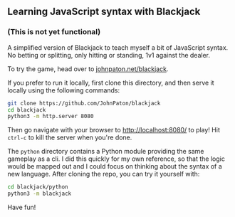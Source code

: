 ## Learning JavaScript syntax with Blackjack

### (This is not yet functional)

A simplified version of Blackjack to teach myself a bit of JavaScript syntax. No betting or splitting, only hitting or standing, 1v1 against the dealer. 

To try the game, head over to [johnpaton.net/blackjack](https://johnpaton.net/blackjack/). 

If you prefer to run it locally, first clone this directory, and then serve it locally using the following commands:

```bash
git clone https://github.com/JohnPaton/blackjack
cd blackjack
python3 -m http.server 8080
```

Then go navigate with your browser to [http://localhost:8080/](http://localhost:8080/) to play! Hit `ctrl-c` to kill the server when you're done.

The `python` directory contains a Python module providing the same gameplay as a cli. I did this quickly for my own reference, so that the logic would be mapped out and I could focus on thinking about the syntax of a new language. After cloning the repo, you can try it yourself with:

```bash
cd blackjack/python
python3 -m blackjack
```

Have fun!
